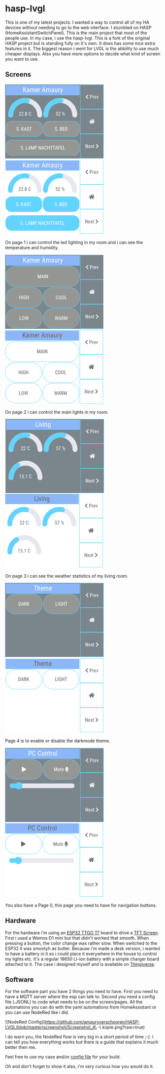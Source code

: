 # hasp-lvgl

This is one of my latest projects. I wanted a way to control all of my HA devices without needing to go to the web interface. I stumbled on HASP (HomeAssistantSwitchPanel). This is the main project that most of the people use. In my case, i use the hasp-lvgl. This is a fork of the original HASP project but is standing fully on it's own. It does has some nice extra features in it. The biggest reason i went for LVGL is the abbility to use much cheaper displays. Also you have more options to decide what kind of screen you want to use.


## Screens

![alt text](https://github.com/amauryverschooren/HASP-LVGL/blob/master/screenshot/Screenshot_5.png?raw=true)
![alt text](https://github.com/amauryverschooren/HASP-LVGL/blob/master/screenshot/Screenshot_6.png?raw=true)

On page 1 i can control the led lighting in my room and i can see the temperature and humidity. 

![alt text](https://github.com/amauryverschooren/HASP-LVGL/blob/master/screenshot/Screenshot_1.png?raw=true)
![alt text](https://github.com/amauryverschooren/HASP-LVGL/blob/master/screenshot/Screenshot_7.png?raw=true)

On page 2 i can control the main lights in my room.

![alt text](https://github.com/amauryverschooren/HASP-LVGL/blob/master/screenshot/Screenshot_2.png?raw=true)
![alt text](https://github.com/amauryverschooren/HASP-LVGL/blob/master/screenshot/Screenshot_8.png?raw=true)

On page 3 i can see the weather statistics of my living room.

![alt text](https://github.com/amauryverschooren/HASP-LVGL/blob/master/screenshot/Screenshot_3.png?raw=true)
![alt text](https://github.com/amauryverschooren/HASP-LVGL/blob/master/screenshot/Screenshot_9.png?raw=true)

Page 4 is to enable or disable the darkmode theme.

![alt text](https://github.com/amauryverschooren/HASP-LVGL/blob/master/screenshot/Screenshot_4.png?raw=true)
![alt text](https://github.com/amauryverschooren/HASP-LVGL/blob/master/screenshot/Screenshot_10.png?raw=true)


You also have a Page 0, this page you need to have for navigation buttons.

## Hardware

For the hardware i'm using an [ESP32 TTGO T7](https://nl.aliexpress.com/item/32845357819.html?spm=a2g0o.productlist.0.0.4cb813dbtNkbIe&algo_pvid=b002407d-b062-42e3-a42e-eba6e1a97cfd&algo_expid=b002407d-b062-42e3-a42e-eba6e1a97cfd-13&btsid=0b0a050b16135953084436741e9ee1&ws_ab_test=searchweb0_0,searchweb201602_,searchweb201603_) board to drive a [TFT Screen](https://nl.aliexpress.com/item/32919729730.html?spm=a2g0s.9042311.0.0.75684c4dda4L5t). First i used a Wemos D1 mini but that didn't worked that smooth. When pressing a button, the color change was rather slow. When switched to the ESP32 it was smootyh as butter. Because i'm made a desk version, i wanted to have a battery in it so i could place it everywhere in the house to control my lights etc. It's a regular 18650 LI-ion battery with a simple charger board attached to it. The case i designed myself and is available on [Thingiverse](https://www.thingiverse.com/thing:4766194).

## Software

For the software part you have 2 things you need to have. First you need to have a MQTT server where the esp can talk to. Second you need a config file (.JSONL) to code what needs to be on the screen/pages. All the automations you can do with the yaml automations from HomeAssistant or you can use NodeRed like i did.

![NodeRed Config](https://github.com/amauryverschooren/HASP-LVGL/blob/master/screenshot/Screenshot_4\ -\ kopie.png?raw=true)

I do warn you, the NodeRed flow is very big in a short period of time ;-). I can tell you how everything works but there is a guide that explains it much better then me.


Feel free to use my case and/or [config file](https://github.com/amauryverschooren/HASP-LVGL/blob/master/pages.jsonl) for your build. 

Oh and don't forget to show it also, i'm very curious how you would do it.
